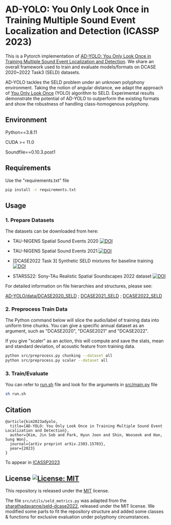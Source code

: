 # AD-YOLO: You Only Look Once in Training Multiple Sound Event Localization and Detection (ICASSP 2023)
This is a Pytorch implementation of [AD-YOLO: You Only Look Once in Training Multiple Sound Event Localization and Detection](https://doi.org/10.48550/arXiv.2303.15703).
We share an overall framework used to train and evaluate models/formats on DCASE 2020~2022 Task3 (SELD) datasets.


AD-YOLO tackles the SELD problem under an unknown polyphony environment.
Taking the notion of angular distance, we adapt the approach of [You Only Look Once](https://doi.org/10.48550/arXiv.1506.02640) (YOLO) algorithm to SELD.
Experimental results demonstrate the potential of AD-YOLO to outperform the existing formats and show the robustness of handling class-homogenous polyphony.

## Environment

Python==3.8.11

CUDA >= 11.0

Soundfile==0.10.3.post1


## Requirements

Use the "requirements.txt" file

```bash
pip install -r requirements.txt
```

## Usage

### 1. Prepare Datasets

The datasets can be downloaded from here:


* TAU-NIGENS Spatial Sound Events 2020 [![DOI](https://zenodo.org/badge/DOI/10.5281/zenodo.4064792.svg)](https://doi.org/10.5281/zenodo.4064792)


* TAU-NIGENS Spatial Sound Events 2021 [![DOI](https://zenodo.org/badge/DOI/10.5281/zenodo.5476980.svg)](https://doi.org/10.5281/zenodo.5476980)


* [DCASE2022 Task 3] Synthetic SELD mixtures for baseline training [![DOI](https://zenodo.org/badge/DOI/10.5281/zenodo.6406873.svg)](https://doi.org/10.5281/zenodo.6406873)


* STARSS22: Sony-TAu Realistic Spatial Soundscapes 2022 dataset [![DOI](https://zenodo.org/badge/DOI/10.5281/zenodo.6600531.svg)](https://doi.org/10.5281/zenodo.6600531)



For detailed information on file hierarchies and structures, please see:


[AD-YOLO/data/DCASE2020_SELD](https://github.com/sadPororo/AD-YOLO/tree/main/data/DCASE2020_SELD)
; [DCASE2021_SELD](https://github.com/sadPororo/AD-YOLO/tree/main/data/DCASE2021_SELD)
; [DCASE2022_SELD](https://github.com/sadPororo/AD-YOLO/tree/main/data/DCASE2022_SELD)

### 2. Preprocess Train Data
The Python command below will slice the audio/label of training data into uniform time chunks.
You can give a specific annual dataset as an argument, such as "DCASE2020", "DCASE2021" and "DCASE2022".


If you give "scaler" as an action, this will compute and save the stats, mean and standard deviation, of acoustic feature from training data.


```bash
python src/preprocess.py chunking --dataset all
python src/preprocess.py scaler --dataset all
```

### 3. Train/Evaluate

You can refer to [run.sh](https://github.com/sadPororo/AD-YOLO/blob/main/run.sh) file and look for the arguments in [src/main.py](https://github.com/sadPororo/AD-YOLO/blob/main/src/main.py) file

```bash
sh run.sh
```

## Citation
```
@article{kim2023adyolo,
  title={AD-YOLO: You Only Look Once in Training Multiple Sound Event Localization and Detection},
  author={Kim, Jin Sob and Park, Hyun Joon and Shin, Wooseok and Han, Sung Won},
  journal={arXiv preprint arXiv.2303.15703},
  year={2023}
}
```
To appear in [ICASSP2023](https://2023.ieeeicassp.org/)


## License [![License: MIT](https://img.shields.io/badge/License-MIT-yellow.svg)](https://opensource.org/licenses/MIT)
This repository is released under the [MIT](https://choosealicense.com/licenses/mit/) license.

The file ```src/utils/seld_metrics.py``` was adapted from the [sharathadavanne/seld-dcase2022](https://github.com/sharathadavanne/seld-dcase2022), released under the MIT license. We modified some parts to fit the repository structure and added some classes & functions for exclusive evaluation under polyphony circumstances.

